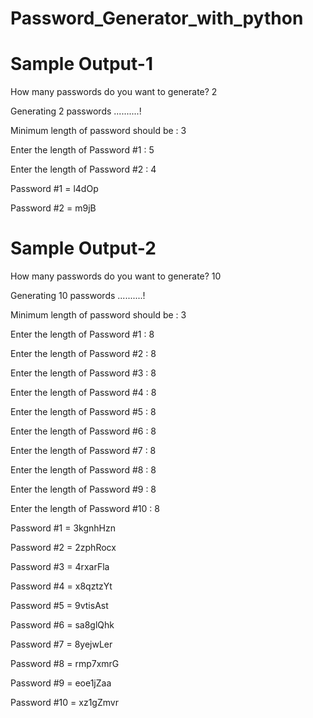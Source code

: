 # Password_Generator_with_python

# Sample Output-1

How many passwords do you want to generate? 2

Generating 2 passwords ..........!

Minimum length of password should be : 3

Enter the length of Password #1 : 5

Enter the length of Password #2 : 4

Password #1 = l4dOp

Password #2 = m9jB

# Sample Output-2

How many passwords do you want to generate? 10

Generating 10 passwords ..........!

Minimum length of password should be : 3

Enter the length of Password #1 : 8

Enter the length of Password #2 : 8

Enter the length of Password #3 : 8

Enter the length of Password #4 : 8

Enter the length of Password #5 : 8

Enter the length of Password #6 : 8

Enter the length of Password #7 : 8

Enter the length of Password #8 : 8

Enter the length of Password #9 : 8

Enter the length of Password #10 : 8

Password #1 = 3kgnhHzn

Password #2 = 2zphRocx

Password #3 = 4rxarFla

Password #4 = x8qztzYt

Password #5 = 9vtisAst

Password #6 = sa8glQhk

Password #7 = 8yejwLer

Password #8 = rmp7xmrG

Password #9 = eoe1jZaa

Password #10 = xz1gZmvr

